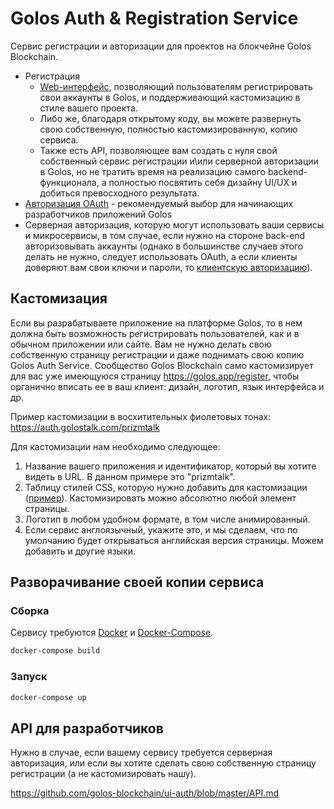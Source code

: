 # Golos Auth & Registration Service

Сервис регистрации и авторизации для проектов на блокчейне Golos Blockchain.
- Регистрация
  - [Web-интерфейс](https://golos.app/register), позволяющий пользователям регистрировать свои аккаунты в Golos, и поддерживающий кастомизацию в стиле вашего проекта.
  - Либо же, благодаря открытому коду, вы можете развернуть свою собственную, полностью кастомизированную, копию сервиса.
  - Также есть API, позволяющее вам создать с нуля свой собственный сервис регистрации и\или серверной авторизации в Golos, но не тратить время на реализацию самого backend-функционала, а полностью посвятить себя дизайну UI/UX и добиться превосходного результата.
- [Авторизация OAuth](/API.md#авторизация-oauth) - рекомендуемый выбор для начинающих разработчиков приложений Golos
- Серверная авторизация, которую могут использовать ваши сервисы и микросервисы, в том случае, если нужно на стороне back-end авторизовывать аккаунты (однако в большинстве случаев этого делать не нужно, следует использовать OAuth, а если клиенты доверяют вам свои ключи и пароли, то [клиентскую авторизацию](https://github.com/golos-blockchain/libs/blob/master/golos-lib-js/docs/files/auth.md)).

## Кастомизация

Если вы разрабатываете приложение на платформе Golos, то в нем должна быть возможность регистрировать пользователей, как и в обычном приложении или сайте.
Вам не нужно делать свою собственную страницу регистрации и даже поднимать свою копию Golos Auth Service.
Сообщество Golos Blockchain само кастомизирует для вас уже имеющуюся cтраницу https://golos.app/register, чтобы органично вписать ее в ваш клиент: дизайн, логотип, язык интерфейса и др.

Пример кастомизации в восхитительных фиолетовых тонах:
https://auth.golostalk.com/prizmtalk

Для кастомизации нам необходимо следующее:
1. Название вашего приложения и идентификатор, который вы хотите видеть в URL. В данном примере это "prizmtalk".
2. Таблицу стилей CSS, которую нужно добавить для кастомизации ([пример](https://auth.golostalk.com/themes/prizmtalk/theme.css)). Кастомизировать можно абсолютно любой элемент страницы.
3. Логотип в любом удобном формате, в том числе анимированный.
4. Если сервис англоязычный, укажите это, и мы сделаем, что по умолчанию будет открываться английская версия страницы. Можем добавить и другие языки.

## Разворачивание своей копии сервиса

### Сборка

Сервису требуются [Docker](https://docs.docker.com/engine/install/) и [Docker-Compose](https://docs.docker.com/compose/install/).

```bash
docker-compose build
```

### Запуск

```bash
docker-compose up
```

## API для разработчиков

Нужно в случае, если вашему сервису требуется серверная авторизация, или если вы хотите сделать свою собственную страницу регистрации (а не кастомизировать нашу).

https://github.com/golos-blockchain/ui-auth/blob/master/API.md
